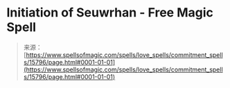 <!--yml
category: 未分类
date: 2024-06-12 18:55:25
-->

# Initiation of Seuwrhan - Free Magic Spell

> 来源：[https://www.spellsofmagic.com/spells/love_spells/commitment_spells/15796/page.html#0001-01-01](https://www.spellsofmagic.com/spells/love_spells/commitment_spells/15796/page.html#0001-01-01)